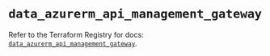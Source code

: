 # `data_azurerm_api_management_gateway`

Refer to the Terraform Registry for docs: [`data_azurerm_api_management_gateway`](https://registry.terraform.io/providers/hashicorp/azurerm/3.108.0/docs/data-sources/api_management_gateway).
